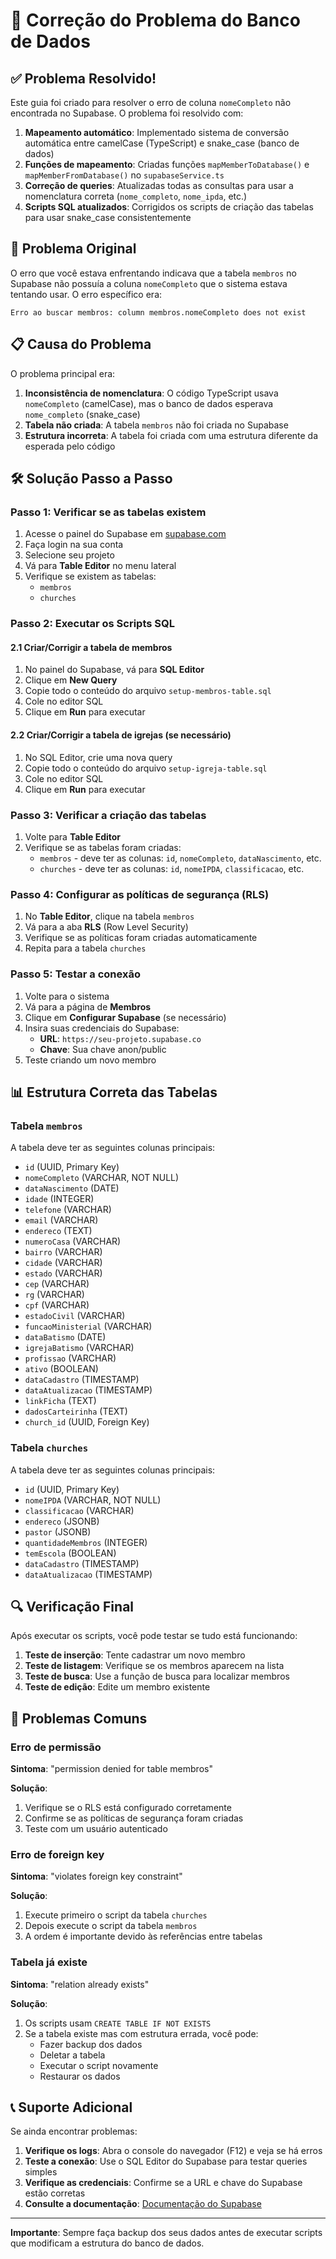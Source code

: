 # 🔧 Correção do Problema do Banco de Dados

## ✅ Problema Resolvido!

Este guia foi criado para resolver o erro de coluna `nomeCompleto` não encontrada no Supabase. O problema foi resolvido com:

1. **Mapeamento automático**: Implementado sistema de conversão automática entre camelCase (TypeScript) e snake_case (banco de dados)
2. **Funções de mapeamento**: Criadas funções `mapMemberToDatabase()` e `mapMemberFromDatabase()` no `supabaseService.ts`
3. **Correção de queries**: Atualizadas todas as consultas para usar a nomenclatura correta (`nome_completo`, `nome_ipda`, etc.)
4. **Scripts SQL atualizados**: Corrigidos os scripts de criação das tabelas para usar snake_case consistentemente

## 🚨 Problema Original

O erro que você estava enfrentando indicava que a tabela `membros` no Supabase não possuía a coluna `nomeCompleto` que o sistema estava tentando usar. O erro específico era:

```
Erro ao buscar membros: column membros.nomeCompleto does not exist
```

## 📋 Causa do Problema

O problema principal era:

1. **Inconsistência de nomenclatura**: O código TypeScript usava `nomeCompleto` (camelCase), mas o banco de dados esperava `nome_completo` (snake_case)
2. **Tabela não criada**: A tabela `membros` não foi criada no Supabase
3. **Estrutura incorreta**: A tabela foi criada com uma estrutura diferente da esperada pelo código

## 🛠️ Solução Passo a Passo

### Passo 1: Verificar se as tabelas existem

1. Acesse o painel do Supabase em [supabase.com](https://supabase.com)
2. Faça login na sua conta
3. Selecione seu projeto
4. Vá para **Table Editor** no menu lateral
5. Verifique se existem as tabelas:
   - `membros`
   - `churches`

### Passo 2: Executar os Scripts SQL

#### 2.1 Criar/Corrigir a tabela de membros

1. No painel do Supabase, vá para **SQL Editor**
2. Clique em **New Query**
3. Copie todo o conteúdo do arquivo `setup-membros-table.sql`
4. Cole no editor SQL
5. Clique em **Run** para executar

#### 2.2 Criar/Corrigir a tabela de igrejas (se necessário)

1. No SQL Editor, crie uma nova query
2. Copie todo o conteúdo do arquivo `setup-igreja-table.sql`
3. Cole no editor SQL
4. Clique em **Run** para executar

### Passo 3: Verificar a criação das tabelas

1. Volte para **Table Editor**
2. Verifique se as tabelas foram criadas:
   - `membros` - deve ter as colunas: `id`, `nomeCompleto`, `dataNascimento`, etc.
   - `churches` - deve ter as colunas: `id`, `nomeIPDA`, `classificacao`, etc.

### Passo 4: Configurar as políticas de segurança (RLS)

1. No **Table Editor**, clique na tabela `membros`
2. Vá para a aba **RLS** (Row Level Security)
3. Verifique se as políticas foram criadas automaticamente
4. Repita para a tabela `churches`

### Passo 5: Testar a conexão

1. Volte para o sistema
2. Vá para a página de **Membros**
3. Clique em **Configurar Supabase** (se necessário)
4. Insira suas credenciais do Supabase:
   - **URL**: `https://seu-projeto.supabase.co`
   - **Chave**: Sua chave anon/public
5. Teste criando um novo membro

## 📊 Estrutura Correta das Tabelas

### Tabela `membros`

A tabela deve ter as seguintes colunas principais:

- `id` (UUID, Primary Key)
- `nomeCompleto` (VARCHAR, NOT NULL)
- `dataNascimento` (DATE)
- `idade` (INTEGER)
- `telefone` (VARCHAR)
- `email` (VARCHAR)
- `endereco` (TEXT)
- `numeroCasa` (VARCHAR)
- `bairro` (VARCHAR)
- `cidade` (VARCHAR)
- `estado` (VARCHAR)
- `cep` (VARCHAR)
- `rg` (VARCHAR)
- `cpf` (VARCHAR)
- `estadoCivil` (VARCHAR)
- `funcaoMinisterial` (VARCHAR)
- `dataBatismo` (DATE)
- `igrejaBatismo` (VARCHAR)
- `profissao` (VARCHAR)
- `ativo` (BOOLEAN)
- `dataCadastro` (TIMESTAMP)
- `dataAtualizacao` (TIMESTAMP)
- `linkFicha` (TEXT)
- `dadosCarteirinha` (TEXT)
- `church_id` (UUID, Foreign Key)

### Tabela `churches`

A tabela deve ter as seguintes colunas principais:

- `id` (UUID, Primary Key)
- `nomeIPDA` (VARCHAR, NOT NULL)
- `classificacao` (VARCHAR)
- `endereco` (JSONB)
- `pastor` (JSONB)
- `quantidadeMembros` (INTEGER)
- `temEscola` (BOOLEAN)
- `dataCadastro` (TIMESTAMP)
- `dataAtualizacao` (TIMESTAMP)

## 🔍 Verificação Final

Após executar os scripts, você pode testar se tudo está funcionando:

1. **Teste de inserção**: Tente cadastrar um novo membro
2. **Teste de listagem**: Verifique se os membros aparecem na lista
3. **Teste de busca**: Use a função de busca para localizar membros
4. **Teste de edição**: Edite um membro existente

## 🚨 Problemas Comuns

### Erro de permissão

**Sintoma**: "permission denied for table membros"

**Solução**:
1. Verifique se o RLS está configurado corretamente
2. Confirme se as políticas de segurança foram criadas
3. Teste com um usuário autenticado

### Erro de foreign key

**Sintoma**: "violates foreign key constraint"

**Solução**:
1. Execute primeiro o script da tabela `churches`
2. Depois execute o script da tabela `membros`
3. A ordem é importante devido às referências entre tabelas

### Tabela já existe

**Sintoma**: "relation already exists"

**Solução**:
1. Os scripts usam `CREATE TABLE IF NOT EXISTS`
2. Se a tabela existe mas com estrutura errada, você pode:
   - Fazer backup dos dados
   - Deletar a tabela
   - Executar o script novamente
   - Restaurar os dados

## 📞 Suporte Adicional

Se ainda encontrar problemas:

1. **Verifique os logs**: Abra o console do navegador (F12) e veja se há erros
2. **Teste a conexão**: Use o SQL Editor do Supabase para testar queries simples
3. **Verifique as credenciais**: Confirme se a URL e chave do Supabase estão corretas
4. **Consulte a documentação**: [Documentação do Supabase](https://supabase.com/docs)

---

**Importante**: Sempre faça backup dos seus dados antes de executar scripts que modificam a estrutura do banco de dados.